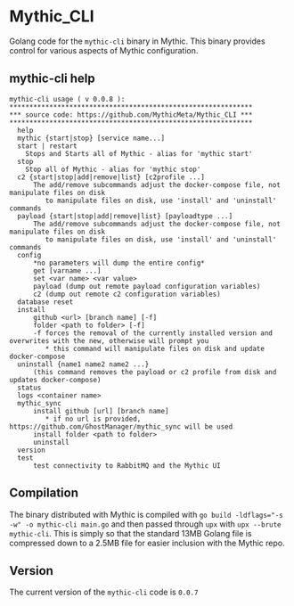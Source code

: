 # Mythic_CLI
Golang code for the `mythic-cli` binary in Mythic. This binary provides control for various aspects of Mythic configuration.

## mythic-cli help

```
mythic-cli usage ( v 0.0.8 ):
*************************************************************
*** source code: https://github.com/MythicMeta/Mythic_CLI ***
*************************************************************
  help
  mythic {start|stop} [service name...]
  start | restart
    Stops and Starts all of Mythic - alias for 'mythic start'
  stop
    Stop all of Mythic - alias for 'mythic stop'
  c2 {start|stop|add|remove|list} [c2profile ...]
      The add/remove subcommands adjust the docker-compose file, not manipulate files on disk
         to manipulate files on disk, use 'install' and 'uninstall' commands
  payload {start|stop|add|remove|list} [payloadtype ...]
      The add/remove subcommands adjust the docker-compose file, not manipulate files on disk
         to manipulate files on disk, use 'install' and 'uninstall' commands
  config
      *no parameters will dump the entire config*
      get [varname ...]
      set <var name> <var value>
      payload (dump out remote payload configuration variables)
      c2 (dump out remote c2 configuration variables)
  database reset
  install 
      github <url> [branch name] [-f]
      folder <path to folder> [-f]
      -f forces the removal of the currently installed version and overwrites with the new, otherwise will prompt you
         * this command will manipulate files on disk and update docker-compose
  uninstall {name1 name2 name2 ...}
      (this command removes the payload or c2 profile from disk and updates docker-compose)
  status
  logs <container name>
  mythic_sync
      install github [url] [branch name]
         * if no url is provided, https://github.com/GhostManager/mythic_sync will be used
      install folder <path to folder>
      uninstall
  version
  test
      test connectivity to RabbitMQ and the Mythic UI
```

## Compilation

The binary distributed with Mythic is compiled with `go build -ldflags="-s -w" -o mythic-cli main.go` and then passed through `upx` with `upx --brute mythic-cli`. This is simply so that the standard 13MB Golang file is compressed down to a 2.5MB file for easier inclusion with the Mythic repo.

## Version

The current version of the `mythic-cli` code is `0.0.7`
